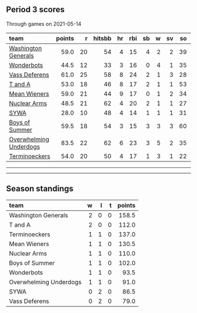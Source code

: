 

## Period 3 scores

Through games on 2021-05-14


|team                                              | points|  r| hitsbb| hr| rbi| sb|  w| sv| so|   era|  whip|
|:-------------------------------------------------|------:|--:|------:|--:|---:|--:|--:|--:|--:|-----:|-----:|
|[Washington Generals](./washingtongenerals)       |   59.0| 20|     54|  4|  15|  4|  2|  2| 39| 4.320| 1.350|
|[Wonderbots](./wonderbots)                        |   44.5| 12|     33|  3|  16|  0|  4|  1| 35| 1.364| 1.121|
|[Vass Deferens](./vassdeferens)                   |   61.0| 25|     58|  8|  24|  2|  1|  3| 28| 6.171| 1.500|
|[T and A](./tanda)                                |   53.0| 18|     46|  8|  17|  2|  1|  1| 53| 4.226| 1.278|
|[Mean Wieners](./meanwieners)                     |   59.0| 21|     44|  9|  17|  0|  1|  2| 34| 2.305| 1.024|
|[Nuclear Arms](./nucleararms)                     |   48.5| 21|     62|  4|  20|  2|  1|  1| 27| 5.162| 1.412|
|[SYWA](./sywa)                                    |   28.0| 10|     48|  4|  14|  1|  1|  1| 31| 5.116| 1.516|
|[Boys of Summer](./boysofsummer)                  |   59.5| 18|     54|  3|  15|  3|  3|  3| 60| 4.756| 1.244|
|[Overwhelming Underdogs](./overwhelmingunderdogs) |   83.5| 22|     62|  6|  23|  3|  5|  2| 35| 2.541| 0.847|
|[Terminoeckers](./terminoeckers)                  |   54.0| 20|     50|  4|  17|  1|  3|  1| 22| 0.450| 1.100|

* * *
* * *

## Season standings


|team                   |  w|  l|  t| points|
|:----------------------|--:|--:|--:|------:|
|Washington Generals    |  2|  0|  0|  158.5|
|T and A                |  2|  0|  0|  112.0|
|Terminoeckers          |  1|  1|  0|  137.0|
|Mean Wieners           |  1|  1|  0|  130.5|
|Nuclear Arms           |  1|  1|  0|  110.0|
|Boys of Summer         |  1|  1|  0|  102.0|
|Wonderbots             |  1|  1|  0|   93.5|
|Overwhelming Underdogs |  1|  1|  0|   91.0|
|SYWA                   |  0|  2|  0|   86.5|
|Vass Deferens          |  0|  2|  0|   79.0|


